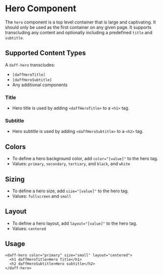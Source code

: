 # Hero Component
The `hero` component is a top level container that is large and captivating. It should only be used as the first container on any given page. It supports transcluding any content and optionally including a predefined `title` and `subtitle`.

## Supported Content Types
A `daff-hero` transcludes:
* `[daffHeroTitle]`
* `[daffHeroSubtitle]`
* Any additional components

### Title
* Hero title is used by adding `<daffHeroTitle>` to a `<h1>` tag.

### Subtitle
* Hero subtitle is used by adding `<daffHeroSubtitle>` to a `<h2>` tag.

## Colors
* To define a hero background color, add `color="[value]"` to the hero tag.
* Values: `primary`, `secondary`, `tertiary`, and `black`, and `white`

## Sizing
* To define a hero size, add `size="[value]"` to the hero tag.
* Values: `fullscreen` and `small`

## Layout
* To define a hero layout, add `layout="[value]"` to the hero tag.
* Values: `centered`

## Usage
```
<daff-hero color="primary" size="small" layout="centered">
  <h1 daffHeroTitle>Hero Title</h1>
  <h2 daffHeroSubtitle>Hero subtitle</h2>
</daff-hero>
```